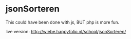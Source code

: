 # jsonSorteren

This could have been done with js, BUT php is more fun.

live version: http://wiebe.happyfolio.nl/school/jsonSorteren/
